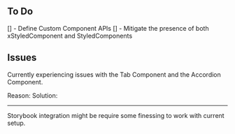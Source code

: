 ## To Do

[] - Define Custom Component APIs
[] - Mitigate the presence of both xStyledComponent and StyledComponents

## Issues

Currently experiencing issues with the Tab Component and the Accordion Component.

Reason:
Solution:

---

Storybook integration might be require some finessing to work with current setup.
